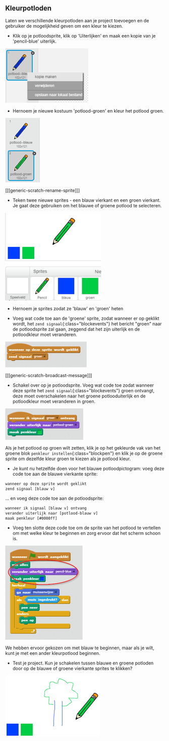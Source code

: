 ## Kleurpotloden

Laten we verschillende kleurpotloden aan je project toevoegen en de gebruiker de mogelijkheid geven om een kleur te kiezen.

+ Klik op je potloodsprite, klik op 'Uiterlijken' en maak een kopie van je 'pencil-blue' uiterlijk.

![screenshot](images/paint-blue-duplicate.png)

+ Hernoem je nieuwe kostuum 'potlood-groen' en kleur het potlood groen.

![screenshot](images/paint-pencil-green.png)

[[[generic-scratch-rename-sprite]]]

+ Teken twee nieuwe sprites - een blauw vierkant en een groen vierkant. Je gaat deze gebruiken om het blauwe of groene potlood te selecteren.

![screenshot](images/paint-selectors.png)

+ Hernoem je sprites zodat ze 'blauw' en 'groen' heten

+ Voeg wat code toe aan de 'groene' sprite, zodat wanneer er op geklikt wordt, het `zend signaal`{:class="blockevents"} het bericht "groen" naar de potloodsprite zal gaan, zeggend dat het zijn uiterlijk en de potloodkleur moet veranderen.

![Broadcast green](images/paint-broadcast-green.png)

[[[generic-scratch-broadcast-message]]]

+ Schakel over op je potloodsprite. Voeg wat code toe zodat wanneer deze sprite het `zend signaal`{:class="blockevents"} groen ontvangt, deze moet overschakelen naar het groene potlooduiterlijk en de potloodkleur moet veranderen in groen.

![Broadcast green](images/broadcast-green.png)

Als je het potlood op groen wilt zetten, klik je op het gekleurde vak van het groene blok `penkleur instellen`{:class="blockpen"} en klik je op de groene sprite om dezelfde kleur groen te kiezen als je potlood kleur.

+ Je kunt nu hetzelfde doen voor het blauwe potloodpictogram: voeg deze code toe aan de blauwe vierkante sprite:

```blocks
wanneer op deze sprite wordt geklikt
zend signaal [blauw v]
```

... en voeg deze code toe aan de potloodsprite:

```blocks
wanneer ik signaal [blauw v] ontvang
verander uiterlijk naar [potlood-blauw v]
maak penkleur [#0000ff]
```

+ Voeg ten slotte deze code toe om de sprite van het potlood te vertellen om met welke kleur te beginnen en zorg ervoor dat het scherm schoon is.

![Start pencil](images/start-pencil.png)

We hebben ervoor gekozen om met blauw te beginnen, maar als je wilt, kunt je met een ander kleurpotlood beginnen.

+ Test je project. Kun je schakelen tussen blauwe en groene potloden door op de blauwe of groene vierkante sprites te klikken?

![screenshot](images/paint-pens-test.png)